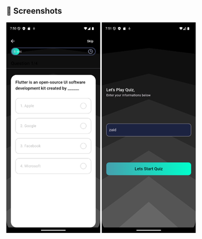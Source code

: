 ## 📱 Screenshots

<img src="screenshot/Screenshot_1750524658.png" width="250"/>

<img src="screenshot/Screenshot_1750524716.png" width="250"/>

